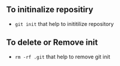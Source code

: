 ## To initinalize repositiry

- `git init` that help to inititilize repository 

## To delete or Remove init
 - `rm -rf .git` that help to remove git init

